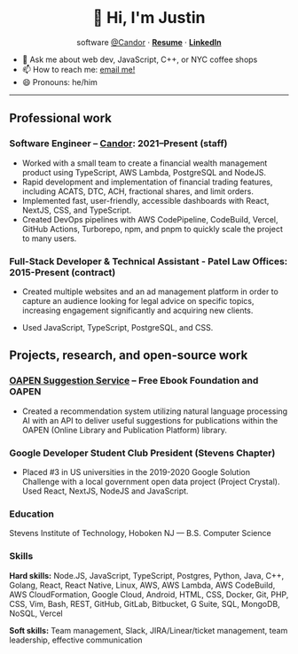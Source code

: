 <br />
<p align="center">
  <h1 align="center">👋 Hi, I'm Justin</h1>
  
  <p align="center">
    software <a href="https://candor.co">@Candor</a> &middot; 
    <a href="https://static.justinoboyle.com/resume.pdf"><strong>Resume</strong></a> &middot; 
    <a href="https://linkedin.com/in/justinoboyle"><strong>LinkedIn</strong></a>
  </p>
</p>


- 💬 Ask me about web dev, JavaScript, C++, or NYC coffee shops
- 📫 How to reach me: [email me!](mailto:justin@justinoboyle.com)
- 😄 Pronouns: he/him
<hr />
<h2>Professional work</h2>

<h3>Software Engineer – <a href="https://candor.co">Candor</a>: 2021–Present (staff)</h3>

- Worked with a small team to create a financial wealth management product using TypeScript, AWS Lambda, PostgreSQL and NodeJS.
- Rapid development and implementation of financial trading features, including ACATS, DTC, ACH, fractional shares, and limit orders.
- Implemented fast, user-friendly, accessible dashboards with React, NextJS, CSS, and TypeScript.
- Created DevOps pipelines with AWS CodePipeline, CodeBuild, Vercel, GitHub Actions, Turborepo, npm, and pnpm to quickly scale the project to many users.

<h3>Full-Stack Developer & Technical Assistant - Patel Law Offices: 2015-Present (contract)</h3>

- Created multiple websites and an ad management platform in order to capture an audience looking for legal advice on specific topics, increasing engagement significantly and acquiring new clients.

- Used JavaScript, TypeScript, PostgreSQL, and CSS.

<h2>Projects, research, and open-source work</h2>

<h3><a href="https://github.com/EbookFoundation/oapen-suggestion-service">OAPEN Suggestion Service</a> – Free Ebook Foundation and OAPEN</h3>

- Created a recommendation system utilizing natural language processing AI with an API to deliver useful suggestions for publications within the OAPEN (Online Library and Publication Platform) library.

<h3>Google Developer Student Club President (Stevens Chapter)</h3>

- Placed #3 in US universities in the 2019-2020 Google Solution Challenge with a local government open data project (Project Crystal). Used React, NextJS, NodeJS and JavaScript.

<h3>Education</h3>
Stevens Institute of Technology, Hoboken NJ — B.S. Computer Science

<h3>Skills</h3>

<strong>Hard skills:</strong> Node.JS, JavaScript, TypeScript, Postgres, Python, Java, C++, Golang, React, React Native, Linux, AWS, AWS Lambda, AWS CodeBuild, AWS CloudFormation, Google Cloud, Android, HTML, CSS, Docker, Git, PHP, CSS, Vim, Bash, REST, GitHub, GitLab, Bitbucket, G Suite, SQL, MongoDB, NoSQL, Vercel

<strong>Soft skills:</strong> Team management, Slack, JIRA/Linear/ticket management, team leadership, effective communication
